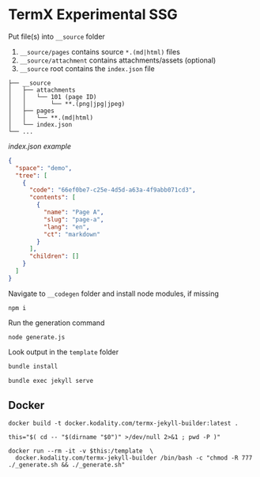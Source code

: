 # TermX Experimental SSG

Put file(s) into `__source` folder

1. `__source/pages` contains source `*.(md|html)` files
1. `__source/attachment` contains attachments/assets (optional)
1. `__source` root contains the `index.json` file

```
├── __source
│   ├── attachments
│   │   └── 101 (page ID)
│   │       └── **.(png|jpg|jpeg)
│   ├── pages
│   │   └── **.(md|html) 
│   └── index.json
└── ...
```

_index.json example_

```json
{
  "space": "demo",
  "tree": [
    {
      "code": "66ef0be7-c25e-4d5d-a63a-4f9abb071cd3",
      "contents": [
        {
          "name": "Page A",
          "slug": "page-a",
          "lang": "en",
          "ct": "markdown"
        }
      ],
      "children": []
    }
  ]
}
```

Navigate to `__codegen` folder and install node modules, if missing
```shell
npm i
```

Run the generation command
```shell
node generate.js
```

Look output in the `template` folder



```sh
bundle install
```

```sh
bundle exec jekyll serve
```






## Docker

```shell
docker build -t docker.kodality.com/termx-jekyll-builder:latest .
```

```shell
this="$( cd -- "$(dirname "$0")" >/dev/null 2>&1 ; pwd -P )"

docker run --rm -it -v $this:/template  \
  docker.kodality.com/termx-jekyll-builder /bin/bash -c "chmod -R 777 ./_generate.sh && ./_generate.sh"
```

